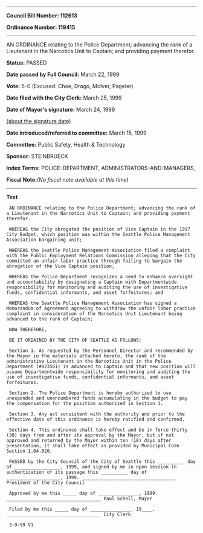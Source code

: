 

********

**Council Bill Number: 112613**
   
**Ordinance Number: 119415**
********

 AN ORDINANCE relating to the Police Department; advancing the rank of a Lieutenant in the Narcotics Unit to Captain; and providing payment therefor.

**Status:** PASSED
   
**Date passed by Full Council:** March 22, 1999
   
**Vote:** 5-0 (Excused: Choe, Drago, McIver, Pageler)
   
**Date filed with the City Clerk:** March 25, 1999
   
**Date of Mayor's signature:** March 24, 1999
   
[(about the signature date)](/~public/approvaldate.htm)
   
   
   
**Date introduced/referred to committee:** March 15, 1999
   
**Committee:** Public Safety, Health & Technology
   
**Sponsor:** STEINBRUECK
   
   
**Index Terms:** POLICE-DEPARTMENT, ADMINISTRATORS-AND-MANAGERS,

**Fiscal Note:**_(No fiscal note available at this time)_

********

**Text**
   
```
 AN ORDINANCE relating to the Police Department; advancing the rank of a Lieutenant in the Narcotics Unit to Captain; and providing payment therefor.

 WHEREAS the City abrogated the position of Vice Captain in the 1997 City Budget, which position was within the Seattle Police Management Association bargaining unit;

 WHEREAS the Seattle Police Management Association filed a complaint with the Public Employment Relations Commission alleging that the City committed an unfair labor practice through failing to bargain the abrogation of the Vice Captain position;

 WHEREAS the Police Department recognizes a need to enhance oversight and accountability by designating a Captain with Departmentwide responsibility for monitoring and auditing the use of investigative funds, confidential informants, and asset forfeitures; and

 WHEREAS the Seattle Police Management Association has signed a Memorandum of Agreement agreeing to withdraw the unfair labor practice complaint in consideration of the Narcotics Unit Lieutenant being advanced to the rank of Captain;

 NOW THEREFORE,

 BE IT ORDAINED BY THE CITY OF SEATTLE AS FOLLOWS:

 Section 1. As requested by the Personnel Director and recommended by the Mayor in the materials attached hereto, the rank of the administrative Lieutenant in the Narcotics Unit in the Police Department (#023561) is advanced to Captain and that new position will assume Departmentwide responsibility for monitoring and auditing the use of investigative funds, confidential informants, and asset forfeitures.

 Section 2. The Police Department is hereby authorized to use unexpended and unencumbered funds accumulating in the budget to pay the compensation for the position authorized in Section 1.

 Section 3. Any act consistent with the authority and prior to the effective date of this ordinance is hereby ratified and confirmed.

 Section 4. This ordinance shall take effect and be in force thirty (30) days from and after its approval by the Mayor, but if not approved and returned by the Mayor within ten (10) days after presentation, it shall take effect as provided by Municipal Code Section 1.04.020.

 PASSED by the City Council of the City of Seattle this __________ day of _________________, 1999, and signed by me in open session in authentication of its passage this __________ day of ____________________, 1999. ___________________________________ President of the City Council

 Approved by me this _____ day of _______________, 1999. ___________________________________ Paul Schell, Mayor

 Filed by me this _____ day of _______________, 19____. ___________________________________ City Clerk

 3-9-99 V1

```

